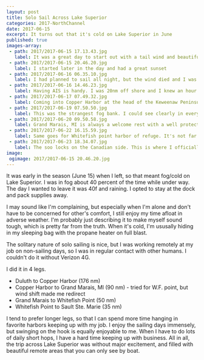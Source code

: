```yaml
---
layout: post
title: Solo Sail Across Lake Superior
categories: 2017-NorthChannel
date: 2017-06-15
excerpt: It turns out that it's cold on Lake Superior in June
published: true
images-array:
 - path: 2017/2017-06-15 17.13.43.jpg
   label: It was a great day to start out with a tail wind and beautiful skies
 - path: 2017/2017-06-15 20.46.20.jpg
   label: I started later in the day and had a great sunset
 - path: 2017/2017-06-16 06.35.10.jpg
   label: I had planned to sail all night, but the wind died and I was only a couple miles from Sand Island, so I pulled in and slept a few hours
 - path: 2017/2017-06-16 14.46.23.jpg
   label: Having AIS is handy. I was 20nm off shore and I knew an hour ahead of time that I was going to be right in the middle of these two giants. I adjusted 1/4 mile and was safely away from them.
 - path: 2017/2017-06-17 07.49.32.jpg
   label: Coming into Copper Harbor at the head of the Keweenaw Peninsula is never boring. This is just after sunrise and very little rest for a day and a half.
 - path: 2017/2017-06-19 07.50.50.jpg
   label: This was the strangest fog bank. I could see clearly in every direction for about half a mile and nothing past that. When this ship broke through, it seemed to come from nowhere. Once again, AIS was nice as I knew they were out there and was expecting them.
 - path: 2017/2017-06-20 09.50.58.jpg
   label: Grand Marais, MI is always a welcome rest with a well protected harbor and nothing else for 35nm in either direction.
 - path: 2017/2017-06-22 16.15.59.jpg
   label: Same goes for Whitefish point harbor of refuge. It's not far from where the Edmund Fitzgerald rests on the bottom. They were heading for the protection of this point when they went down.
 - path: 2017/2017-06-23 18.34.07.jpg
   label: The soo locks on the Canadian side. This is where I officially left Lake Superior for the St. Mary's river.
image:
 ogimage: 2017/2017-06-15 20.46.20.jpg
---
```

 
It was early in the season (June 15) when I left, so that meant fog/cold on Lake Superior. I was in fog about 40 percent of the time while under way. The day I wanted to leave it was 40f and raining. I opted to stay at the dock and pack supplies away.

I may sound like I'm complaining, but especially when I'm alone and don't have to be concerned for other's comfort, I still enjoy my time afloat in adverse weather. I'm probably just describing it to make myself sound tough, which is pretty far from the truth. When it's cold, I'm ususally hiding in my sleeping bag with the propane heater on full blast.

The solitary nature of solo sailing is nice, but I was working remotely at my job on non-sailing days, so I was in regular contact with other humans. I couldn't do it without Verizon 4G.

I did it in 4 legs. 

- Duluth to Copper Harbor (176 nm)
- Copper Harbor to Grand Marais, MI (90 nm) - tried for W.F. point, but wind shift made me redirect
- Grand Marais to Whitefish Point (50 nm)
- Whitefish Point to Sault Ste. Marie (35 nm)

I tend to prefer longer legs, so that I can spend more time hanging in favorite harbors keeping up with my job. I enjoy the sailing days immensely, but swinging on the hook is equally enjoyable to me. When I have to do lots of daily short hops, I have a hard time keeping up with business. All in all, the trip across Lake Superior was without major excitement, and filled with beautiful remote areas that you can only see by boat. 




